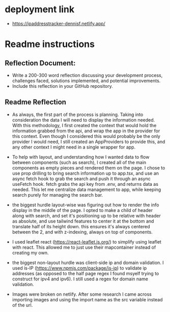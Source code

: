 # deployment link
- https://ipaddresstracker-dennisf.netlify.app/

# Readme instructions
## Reflection Document:

- Write a 200-300 word reflection discussing your development process, challenges faced, solutions implemented, and potential improvements.
- Include this reflection in your GitHub repository.


## Readme Reflection
- As always, the first part of the process is planning.  Taking into consideration the data I will need to display the information needed.  With this methodology, I first created the context that would hold the information grabbed from the api, and wrap the app in the provider for this context.  Even though I considered this would probably be the only provider I would need, I still created an AppProviders to provide this, and any other context I might need in a single wrapper for app.
- To help with layout, and understanding how I wanted data to flow between components (such as search), I created all of the main components as empty pieces and rendered them on the page.  I chose to use prop drilling to bring search information up to app.tsx, and use an async fetch hook to grab the search and push it through an async useFetch hook.  fetch grabs the api key from .env, and returns data as needed.  This let me centralize data management to app, while keeping search purely for managing the search bar.
- the biggest hurdle layout-wise was figuring out how to render the info display in the middle of the page.  I opted to make a child of header along with search, and set it's positioning up to be relative with header as absolute, and use tailwind features to center it at the bottom and translate half of its height down.  this ensures it's always centered between the 2, and with z-indexing, always on top of components.
- I used leaflet react (https://react-leaflet.js.org/) to simplify using leaflet with react.  This allowed me to just use their mapcontainer instead of creating my own.

- the biggest non-layout hurdle was client-side ip and domain validation.  I used is-IP (https://www.npmjs.com/package/is-ip) to validate ip addresses (as opposed to the half page regex I found msyelf trying to construct for ipv4 and ipv6).  I still used a regex for domain name validation.

- Images were broken on netlify.  After some research I came across importing images and using the import name as the src variable instead of the url.
